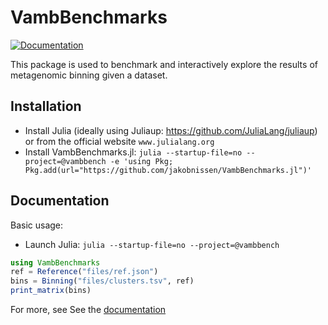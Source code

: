 # VambBenchmarks
[![Documentation](https://img.shields.io/badge/docs-dev-blue.svg)](https://jakobnissen.github.io/VambBenchmarks.jl/dev)

This package is used to benchmark and interactively explore the results of metagenomic binning given a dataset.

## Installation
* Install Julia (ideally using Juliaup: https://github.com/JuliaLang/juliaup) or from the official website `www.julialang.org`
* Install VambBenchmarks.jl: `julia --startup-file=no --project=@vambbench -e 'using Pkg; Pkg.add(url="https://github.com/jakobnissen/VambBenchmarks.jl")'`

## Documentation
Basic usage:
* Launch Julia: `julia --startup-file=no --project=@vambbench`
```julia
using VambBenchmarks
ref = Reference("files/ref.json")
bins = Binning("files/clusters.tsv", ref)
print_matrix(bins)
```

For more, see See the [documentation](https://jakobnissen.github.io/VambBenchmarks.jl/dev)
